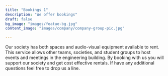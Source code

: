 ```yaml
---
title: "Bookings 1"
description: "We offer bookings"
draft: false
bg_image: "images/featue-bg.jpg"
content_image: "images/company/company-group-pic.jpg"

---
```


Our society has both spaces and audio-visual equipment available to rent. This service allows other teams, societies, and student groups to host events and meetings in the engineering building. By booking with us you will support our society and get cost effective rentals. If have any additional questions feel free to drop us a line.